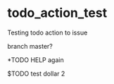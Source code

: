 # todo_action_test

Testing todo action to issue

branch master?

*TODO HELP again

$TODO test dollar 2
